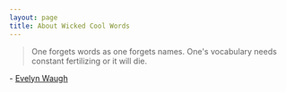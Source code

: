 ```yaml
---
layout: page
title: About Wicked Cool Words
---
```

> One forgets words as one forgets names. One's vocabulary needs constant fertilizing or it will die.

\- [Evelyn Waugh](https://en.wikipedia.org/wiki/Evelyn_Waugh)
